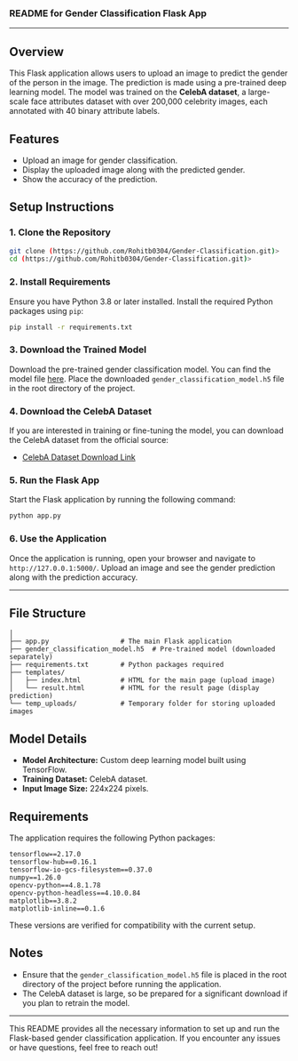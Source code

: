 ### README for Gender Classification Flask App

---

## Overview

This Flask application allows users to upload an image to predict the gender of the person in the image. The prediction is made using a pre-trained deep learning model. The model was trained on the **CelebA dataset**, a large-scale face attributes dataset with over 200,000 celebrity images, each annotated with 40 binary attribute labels.

## Features

- Upload an image for gender classification.
- Display the uploaded image along with the predicted gender.
- Show the accuracy of the prediction.

## Setup Instructions

### 1. Clone the Repository

```bash
git clone (https://github.com/Rohitb0304/Gender-Classification.git)>
cd (https://github.com/Rohitb0304/Gender-Classification.git)>
```

### 2. Install Requirements

Ensure you have Python 3.8 or later installed. Install the required Python packages using `pip`:

```bash
pip install -r requirements.txt
```

### 3. Download the Trained Model

Download the pre-trained gender classification model. You can find the model file [here](#). Place the downloaded `gender_classification_model.h5` file in the root directory of the project.

### 4. Download the CelebA Dataset

If you are interested in training or fine-tuning the model, you can download the CelebA dataset from the official source:

- [CelebA Dataset Download Link](http://mmlab.ie.cuhk.edu.hk/projects/CelebA.html)

### 5. Run the Flask App

Start the Flask application by running the following command:

```bash
python app.py
```

### 6. Use the Application

Once the application is running, open your browser and navigate to `http://127.0.0.1:5000/`. Upload an image and see the gender prediction along with the prediction accuracy.

---

## File Structure

```
│
├── app.py                  # The main Flask application
├── gender_classification_model.h5  # Pre-trained model (downloaded separately)
├── requirements.txt        # Python packages required
├── templates/
│   ├── index.html          # HTML for the main page (upload image)
│   └── result.html         # HTML for the result page (display prediction)
└── temp_uploads/           # Temporary folder for storing uploaded images
```

## Model Details

- **Model Architecture:** Custom deep learning model built using TensorFlow.
- **Training Dataset:** CelebA dataset.
- **Input Image Size:** 224x224 pixels.

## Requirements

The application requires the following Python packages:

```plaintext
tensorflow==2.17.0
tensorflow-hub==0.16.1
tensorflow-io-gcs-filesystem==0.37.0
numpy==1.26.0
opencv-python==4.8.1.78
opencv-python-headless==4.10.0.84
matplotlib==3.8.2
matplotlib-inline==0.1.6
```

These versions are verified for compatibility with the current setup.

## Notes

- Ensure that the `gender_classification_model.h5` file is placed in the root directory of the project before running the application.
- The CelebA dataset is large, so be prepared for a significant download if you plan to retrain the model.

---

This README provides all the necessary information to set up and run the Flask-based gender classification application. If you encounter any issues or have questions, feel free to reach out!
